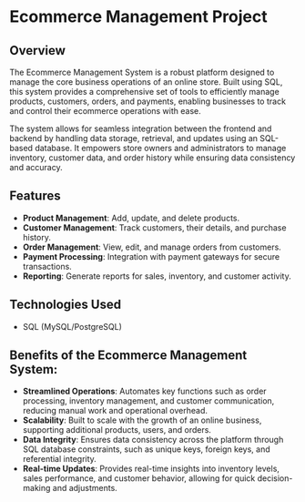 # Ecommerce Management Project

## Overview
The Ecommerce Management System is a robust platform designed to manage the core business operations of an online store. Built using SQL, this system provides a comprehensive set of tools to efficiently manage products, customers, orders, and payments, enabling businesses to track and control their ecommerce operations with ease.

The system allows for seamless integration between the frontend and backend by handling data storage, retrieval, and updates using an SQL-based database. It empowers store owners and administrators to manage inventory, customer data, and order history while ensuring data consistency and accuracy.

## Features
- **Product Management**: Add, update, and delete products.
- **Customer Management**: Track customers, their details, and purchase history.
- **Order Management**: View, edit, and manage orders from customers.
- **Payment Processing**: Integration with payment gateways for secure transactions.
- **Reporting**: Generate reports for sales, inventory, and customer activity.

## Technologies Used
- SQL (MySQL/PostgreSQL)

## Benefits of the Ecommerce Management System:
- **Streamlined Operations**: Automates key functions such as order processing, inventory management, and customer communication, reducing manual work and operational overhead.
- **Scalability**: Built to scale with the growth of an online business, supporting additional products, users, and orders.
- **Data Integrity**: Ensures data consistency across the platform through SQL database constraints, such as unique keys, foreign keys, and referential integrity.
- **Real-time Updates**: Provides real-time insights into inventory levels, sales performance, and customer behavior, allowing for quick decision-making and adjustments.
